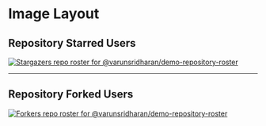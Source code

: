 # Image Layout

## Repository Starred Users
<!-- REPOSITORY_STARS:START -->
[![Stargazers repo roster for @varunsridharan/demo-repository-roster](https://raw.githubusercontent.com/varunsridharan/demo-repository-roster/main/.github/roster/stars.svg)](https://raw.githubusercontent.com/varunsridharan/demo-repository-roster/stargazers)
<!-- REPOSITORY_STARS:END -->

---

## Repository Forked Users
<!-- REPOSITORY_FORKS:START -->
[![Forkers repo roster for @varunsridharan/demo-repository-roster](https://raw.githubusercontent.com/varunsridharan/demo-repository-roster/blob/main/.github/roster/forks.svg)](https://github.com/varunsridharan/demo-repository-roster/stargazers)
<!-- REPOSITORY_FORKS:END -->
